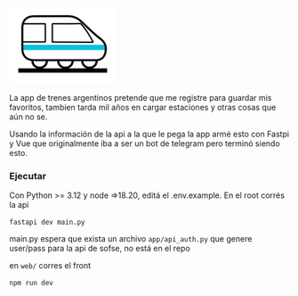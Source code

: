 ![Trenecitos!](/web/public/logo.png "Logo")

La app de trenes argentinos pretende que me registre para guardar mis favoritos, tambien tarda mil años en cargar estaciones y otras cosas que aún no se.

Usando la información de la api a la que le pega la app armé esto con Fastpi y Vue que originalmente iba a ser un bot de telegram pero terminó siendo esto.

### Ejecutar

Con Python >= 3.12 y node =>18.20, editá el .env.example.
En el root corrés la api

```
fastapi dev main.py
```

main.py espera que exista un archivo `app/api_auth.py` que genere user/pass para la api de sofse, no está en el repo

en `web/` corres el front

```
npm run dev
```
